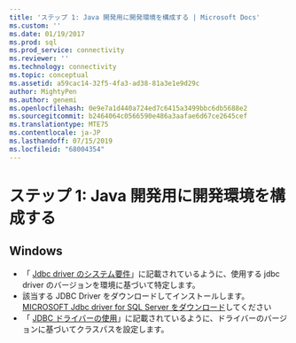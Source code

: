 ```yaml
---
title: 'ステップ 1: Java 開発用に開発環境を構成する | Microsoft Docs'
ms.custom: ''
ms.date: 01/19/2017
ms.prod: sql
ms.prod_service: connectivity
ms.reviewer: ''
ms.technology: connectivity
ms.topic: conceptual
ms.assetid: a59cac14-32f5-4fa3-ad38-81a3e1e9d29c
author: MightyPen
ms.author: genemi
ms.openlocfilehash: 0e9e7a1d440a724ed7c6415a3499bbc6db5688e2
ms.sourcegitcommit: b2464064c0566590e486a3aafae6d67ce2645cef
ms.translationtype: MTE75
ms.contentlocale: ja-JP
ms.lasthandoff: 07/15/2019
ms.locfileid: "68004354"
---
```

# <a name="step-1-configure-development-environment-for-java-development"></a>ステップ 1: Java 開発用に開発環境を構成する
  
## <a name="windows"></a>Windows  
  
* 「 [Jdbc driver のシステム要件](../../connect/jdbc/system-requirements-for-the-jdbc-driver.md)」に記載されているように、使用する jdbc driver のバージョンを環境に基づいて特定します。  
* 該当する JDBC Driver をダウンロードしてインストールします。 [MICROSOFT Jdbc driver for SQL Server をダウンロード](../../connect/jdbc/download-microsoft-jdbc-driver-for-sql-server.md)してください  
* 「 [JDBC ドライバーの使用](../../connect/jdbc/using-the-jdbc-driver.md)」に記載されているように、ドライバーのバージョンに基づいてクラスパスを設定します。
